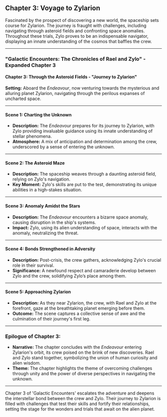 ## Chapter 3: Voyage to Zylarion

Fascinated by the prospect of discovering a new world, the spaceship sets course for Zylarion. The journey is fraught with challenges, including navigating through asteroid fields and confronting space anomalies. Throughout these trials, Zylo proves to be an indispensable navigator, displaying an innate understanding of the cosmos that baffles the crew.

---

### "Galactic Encounters: The Chronicles of Rael and Zylo" - Expanded Chapter 3

#### **Chapter 3: Through the Asteroid Fields - "Journey to Zylarion"**

**Setting:** Aboard the *Endeavour*, now venturing towards the mysterious and alluring planet Zylarion, navigating through the perilous expanses of uncharted space.

---

#### **Scene 1: Charting the Unknown**
- **Description:** The *Endeavour* prepares for its journey to Zylarion, with Zylo providing invaluable guidance using its innate understanding of stellar phenomena.
- **Atmosphere:** A mix of anticipation and determination among the crew, underscored by a sense of entering the unknown.

---

#### **Scene 2: The Asteroid Maze**
- **Description:** The spaceship weaves through a daunting asteroid field, relying on Zylo's navigation.
- **Key Moment:** Zylo's skills are put to the test, demonstrating its unique abilities in a high-stakes situation.

---

#### **Scene 3: Anomaly Amidst the Stars**
- **Description:** The *Endeavour* encounters a bizarre space anomaly, causing disruption in the ship's systems.
- **Impact:** Zylo, using its alien understanding of space, interacts with the anomaly, neutralizing the threat.

---

#### **Scene 4: Bonds Strengthened in Adversity**
- **Description:** Post-crisis, the crew gathers, acknowledging Zylo's crucial role in their survival.
- **Significance:** A newfound respect and camaraderie develop between Zylo and the crew, solidifying Zylo’s place among them.

---

#### **Scene 5: Approaching Zylarion**
- **Description:** As they near Zylarion, the crew, with Rael and Zylo at the forefront, gaze at the breathtaking planet emerging before them.
- **Outcome:** The scene captures a collective sense of awe and the culmination of their journey's first leg.

---

### **Epilogue of Chapter 3:**
- **Narrative:** The chapter concludes with the *Endeavour* entering Zylarion's orbit, its crew poised on the brink of new discoveries. Rael and Zylo stand together, symbolizing the union of human curiosity and alien wisdom.
- **Theme:** The chapter highlights the theme of overcoming challenges through unity and the power of diverse perspectives in navigating the unknown.

---

Chapter 3 of 'Galactic Encounters' escalates the adventure and deepens the interstellar bond between the crew and Zylo. Their journey to Zylarion is filled with challenges that test their skills and fortify their relationships, setting the stage for the wonders and trials that await on the alien planet.